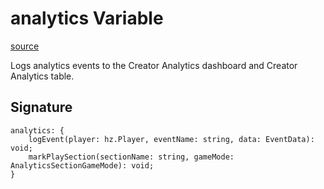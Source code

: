 # analytics Variable

[source](https://developers.meta.com/horizon-worlds/reference/2.0.0/analytics_analytics)

Logs analytics events to the Creator Analytics dashboard and Creator Analytics table.

## Signature

```
analytics: {
    logEvent(player: hz.Player, eventName: string, data: EventData): void;
    markPlaySection(sectionName: string, gameMode: AnalyticsSectionGameMode): void;
}
```